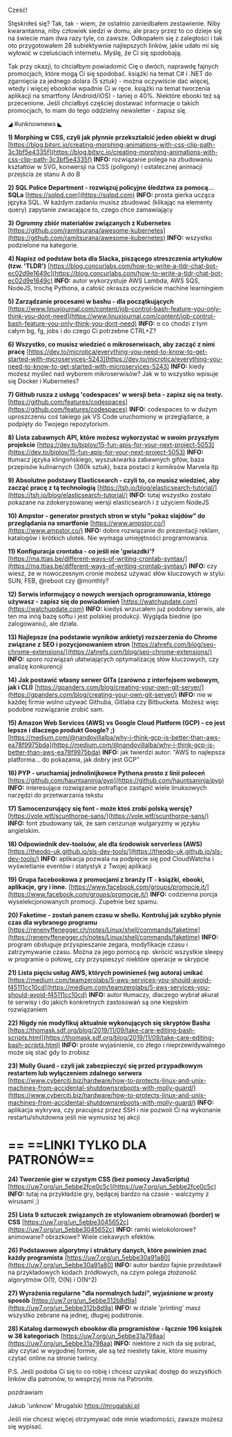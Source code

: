 Cześć!

Stęskniłeś się? Tak, tak - wiem, że ostatnio zaniedbałem zestawienie. Niby kwarantanna, niby człowiek siedzi w domu, ale pracy przez to co dzieje się na świecie mam dwa razy tyle, co zawsze. Odkopałem się z zaległości i tak oto przygotowałem 28 subiektywnie najlepszych linków, jakie udało mi się wyłowić w czeluściach internetu. Myślę, że Ci się spodobają.

Tak przy okazji, to chciałbym powiadomić Cię o dwóch, naprawdę fajnych promocjach, które mogą Ci się spodobać.
książki na temat C# i .NET do zgarnięcia za jednego dolara (5 sztuk) - można oczywiście dać więcej, wtedy i więcej ebooków wpadnie Ci w ręce.
książki na temat tworzenia aplikacji na smartfony (Android/iOS) - taniej o 40%. Niektóre ebooki też są przecenione.
Jeśli chciałbyś częściej dostawać informacje o takich promocjach, to mam do tego oddzielny newsletter - zapisz się.

 

◢ #unknownews ◣

**1) Morphing w CSS, czyli jak płynnie przekształcić jeden obiekt w drugi**
[https://blog.bitsrc.io/creating-morphing-animations-with-css-clip-path-3c3bf5e4335f](https://blog.bitsrc.io/creating-morphing-animations-with-css-clip-path-3c3bf5e4335f)
**INFO:** rozwiązanie polega na zbudowaniu kształtów w SVG, konwersji na CSS (poligony) i ostatecznej animacji przejścia ze stanu A do B


**2) SQL Police Department - rozwiązuj policyjne śledztwa za pomocą... SQLa**
[https://sqlpd.com](https://sqlpd.com)
**INFO:** prosta gierka ucząca języka SQL. W każdym zadaniu musisz zbudować (klikając na elementy query) zapytanie zwracające to, czego chce zamawiający


**3) Ogromny zbiór materiałów związanych z Kubernetes**
[https://github.com/ramitsurana/awesome-kubernetes](https://github.com/ramitsurana/awesome-kubernetes)
**INFO:** wszystko podzielone na kategorie.


**4) Napisz od podstaw bota dla Slacka, piszącego streszczenia artykułów (tzw. 'TLDR')**
[https://blog.concurlabs.com/how-to-write-a-tldr-chat-bot-ec02d9e1649c](https://blog.concurlabs.com/how-to-write-a-tldr-chat-bot-ec02d9e1649c)
**INFO:** autor wykorzystuje AWS Lambda, AWS SQS, NodeJS, trochę Pythona, a całość okrasza oczywiście machine learningiem


**5) Zarządzanie procesami w bashu - dla początkujących**
[https://www.linuxjournal.com/content/job-control-bash-feature-you-only-think-you-dont-need](https://www.linuxjournal.com/content/job-control-bash-feature-you-only-think-you-dont-need)
**INFO:** o co chodzi z tym całym bg, fg, jobs i do czego Ci potrzebne CTRL+Z?


**6) Wszystko, co musisz wiedzieć o mikroserwisach, aby zacząć z nimi pracę**
[https://dev.to/microtica/everything-you-need-to-know-to-get-started-with-microservices-5243](https://dev.to/microtica/everything-you-need-to-know-to-get-started-with-microservices-5243)
**INFO:** kiedy możesz myśleć nad wyborem mikroserwisów? Jak w to wszystko wpisuje się Docker i Kubernetes?


**7) Github rusza z usługą 'codespaces' w wersji beta - zapisz się na testy.**
[https://github.com/features/codespaces](https://github.com/features/codespaces)
**INFO:** codespaces to w dużym uproszczeniu coś takiego jak VS Code uruchomiony w przeglądarce, a podpięty do Twojego repozytorium.


**8) Lista zabawnych API, które możesz wykorzystać w swoim przyszłym projekcie**
[https://dev.to/biplov/15-fun-apis-for-your-next-project-5053](https://dev.to/biplov/15-fun-apis-for-your-next-project-5053)
**INFO:** tłumacz języka klingońskiego, wyszukiwarka zabawnych gifów, baza przepisów kulinarnych (360k sztuk), baza postaci z komiksów Marvela itp


**9) Absolutne podstawy Elasticsearch - czyli to, co musisz wiedzieć, aby zacząć pracę z tą technologią**
[https://tsh.io/blog/elasticsearch-tutorial/](https://tsh.io/blog/elasticsearch-tutorial/)
**INFO:** tutaj wszystko zostało pokazane na zdokeryzowanej wersji elasticsearch i z użyciem NodeJS


**10) Ampstor - generator prostych stron w stylu "pokaz slajdów" do przeglądania na smartfonie**
[https://www.ampstor.co/](https://www.ampstor.co/)
**INFO:** dobre rozwiązanie do prezentacji reklam, katalogów i krótkich ulotek. Nie wymaga umiejętności programowania.


**11) Konfiguracja crontaba - co jeśli nie 'gwiazdki'?**
[https://ma.ttias.be/different-ways-of-writing-crontab-syntax/](https://ma.ttias.be/different-ways-of-writing-crontab-syntax/)
**INFO:** czy wiesz, że w nowoczesnym cronie możesz używać słów kluczowych w stylu: SUN, FEB, @reboot czy @monthly?


**12) Serwis informujący o nowych wersjach oprogramowania, którego używasz - zapisz się do powiadomień**
[https://watchupdate.com](https://watchupdate.com)
**INFO:** kiedyś wrzucałem już podobny serwis, ale ten ma inną bazę softu i jest polskiej produkcji. Wygląda biednie (po zalogowaniu), ale działa.


**13) Najlepsze (na podstawie wyników ankiety) rozszerzenia do Chrome związane z SEO i pozycjonowaniem stron**
[https://ahrefs.com/blog/seo-chrome-extensions/](https://ahrefs.com/blog/seo-chrome-extensions/)
**INFO:** sporo rozwiązań ułatwiających optymalizację słów kluczowych, czy analizę konkurencji


**14) Jak postawić własny serwer GITa (zarówno z interfejsem webowym, jak i CLI)**
[https://gpanders.com/blog/creating-your-own-git-server/](https://gpanders.com/blog/creating-your-own-git-server/)
**INFO:** nie w każdej firmie wolno używać Githuba, Gitlaba czy Bitbucketa. Możesz więc podobne rozwiązanie zrobić sam.


**15) Amazon Web Services (AWS) vs Google Cloud Platform (GCP) - co jest lepsze i dlaczego produkt Google? ;)**
[https://medium.com/@nandovillalba/why-i-think-gcp-is-better-than-aws-ea78f9975bda](https://medium.com/@nandovillalba/why-i-think-gcp-is-better-than-aws-ea78f9975bda)
**INFO:** jak twierdzi autor: "AWS to najlepsza platforma... do pokazania, jak dobry jest GCP"


**16) PYP - uruchamiaj jednolinijkowce Pythona prosto z linii poleceń**
[https://github.com/hauntsaninja/pyp](https://github.com/hauntsaninja/pyp)
**INFO:** interesujące rozwiązanie potrafiące zastąpić wiele linuksowych narzędzi do przetwarzania tekstu


**17) Samocenzurujący się font - może ktoś zrobi polską wersję?**
[https://vole.wtf/scunthorpe-sans/](https://vole.wtf/scunthorpe-sans/)
**INFO:** font zbudowany tak, że sam cenzuruje wulgaryzmy w języku angielskim.


**18) Odpowiednik dev-toolsów, ale dla środowisk serverless (AWS)**
[https://theodo-uk.github.io/sls-dev-tools/](https://theodo-uk.github.io/sls-dev-tools/)
**INFO:** aplikacja pozwala na podpięcie się pod CloudWatcha i wyświetlanie eventów i statystyk z Twojej aplikacji


**19) Grupa facebookowa z promocjami z branży IT - książki, ebooki, aplikacje, gry i inne.**
[https://www.facebook.com/groups/promocje.it/](https://www.facebook.com/groups/promocje.it/)
**INFO:** codzienna porcja wyselekcjonowanych promocji. Zupełnie bez spamu.


**20) Faketime - zostań panem czasu w shellu. Kontroluj jak szybko płynie czas dla wybranego programu**
[https://renenyffenegger.ch/notes/Linux/shell/commands/faketime](https://renenyffenegger.ch/notes/Linux/shell/commands/faketime)
**INFO:** program obsługuje przyspieszanie zegara, modyfikacje czasu i zatrzymywanie czasu. Można za jego pomocą np. skrócić wszystkie sleepy w programie o połowę, czy przyspieszyć niektóre operacje w skrypcie


**21) Lista pięciu usług AWS, których powinieneś (wg autora) unikać**
[https://medium.com/teamzerolabs/5-aws-services-you-should-avoid-f45111cc10cd](https://medium.com/teamzerolabs/5-aws-services-you-should-avoid-f45111cc10cd)
**INFO:** autor tłumaczy, dlaczego wybrał akurat te serwisy i do jakich konkretnych zastosowań są one kiepskim rozwiązaniem


**22) Nigdy nie modyfikuj aktualnie wykonujących się skryptów Basha**
[https://thomask.sdf.org/blog/2019/11/09/take-care-editing-bash-scripts.html](https://thomask.sdf.org/blog/2019/11/09/take-care-editing-bash-scripts.html)
**INFO:** proste wyjaśnienie, co złego i nieprzewidywalnego może się stać gdy to zrobisz


**23) Molly Guard - czyli jak zabezpieczyć się przed przypadkowym restartem lub wyłączeniem zdalnego serwera**
[https://www.cyberciti.biz/hardware/how-to-protects-linux-and-unix-machines-from-accidental-shutdownsreboots-with-molly-guard/](https://www.cyberciti.biz/hardware/how-to-protects-linux-and-unix-machines-from-accidental-shutdownsreboots-with-molly-guard/)
**INFO:** aplikacja wykrywa, czy pracujesz przez SSH i nie pozwoli Ci na wykonanie restartu/shutdowna jeśli nie wymusisz tej akcji


== **==LINKI TYLKO DLA PATRONÓW==**
 ==

**24) Tworzenie gier w czystym CSS (bez pomocy JavaScriptu)**
[https://uw7.org/un_5ebbe2fce0c5c](https://uw7.org/un_5ebbe2fce0c5c)
**INFO:** tutaj na przykładzie gry, będącej bardzo na czasie - walczymy z wirusami ;)


**25) Lista 9 sztuczek związanych ze stylowaniem obramowań (border) w CSS**
[https://uw7.org/un_5ebbe3045652c](https://uw7.org/un_5ebbe3045652c)
**INFO:** ramki wielokolorowe? animowane? obrazkowe? Wiele ciekawych efektów.


**26) Podstawowe algorytmy i struktury danych, które powinien znać każdy programista**
[https://uw7.org/un_5ebbe30a91a80](https://uw7.org/un_5ebbe30a91a80)
**INFO:** autor bardzo fajnie przedstawił na przykładowych kodach źródłowych, na czym polega złożoność algorytmów O(1), O(N) i O(N^2)


**27) Wyrażenia regularne "dla normalnych ludzi", wyjaśnione w prosty sposób**
[https://uw7.org/un_5ebbe312b8d9a](https://uw7.org/un_5ebbe312b8d9a)
**INFO:** w dziale 'printing' masz wszystko zebrane na jednej, długiej podstronie.


**28) Katalog darmowych ebooków dla programistów - łącznie 196 książek w 38 kategoriach**
[https://uw7.org/un_5ebbe31a798aa](https://uw7.org/un_5ebbe31a798aa)
**INFO:** niektóre z nich da się pobrać, aby czytać w wygodnej formie, ale są też niestety takie, które musimy czytać online na stronie twórcy.


 

P.S. Jeśli podoba Ci się to co robię i chcesz uzyskać dostęp do wszystkich linków dla patronów, to wesprzyj mnie na Patronite.

 
pozdrawiam

Jakub 'unknow' Mrugalski
https://mrugalski.pl
 

Jeśli nie chcesz więcej otrzymywać ode mnie wiadomości, zawsze możesz się wypisać.